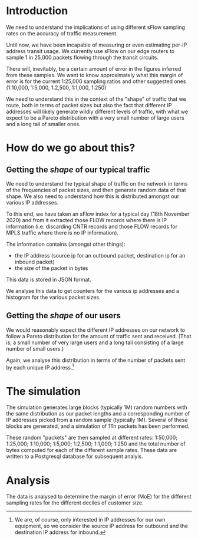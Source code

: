 # Introduction

We need to understand the implications of using different sFlow sampling rates on the accuracy
of traffic measurement.

Until now, we have been incapable of measuring or even estimating per-IP address transit usage. We currently
use sFlow on our edge routers to sample 1 in 25,000 packets flowing through the transit circuits.

There will, inevitably, be a certain amount of error in the figures inferred from these samples. We want to
know approximately what this margin of error is for the current 1:25,000 sampling ratios and other suggested 
ones (1:10,000, 1:5,000, 1:2,500, 1:1,000, 1:250)

We need to understand this in the context of the "shape" of traffic that we route, both in terms of packet 
sizes but also the fact that different IP addresses will likely generate wildly different levels of
traffic, with what we expect to be a Pareto distribution with a very small number of large users and a long tail
of smaller ones. 

# How do we go about this?

## Getting the _shape_ of our typical traffic

We need to understand the typical shape of traffic on the network in terms of the frequencies of packet sizes, 
and then generate random data of that shape. We also need to understand how this is distributed amongst our 
various IP addresses.  

To this end, we have taken an sFlow index for a typical day
(18th November 2020) and from it extracted those FLOW records where there is IP information (i.e. discarding
CNTR records and those FLOW records for MPLS traffic where there is no IP information).

The information contains (amongst other things):
* the IP address (source ip for an outbound packet, destination ip for an inbound packet)
* the size of the packet in bytes

This data is stored in JSON format.

We analyse this data to get counters for the various ip addresses and a histogram for the various
packet sizes.

## Getting the _shape_ of our users

We would reasonably expect the different IP addresses on our network to follow a Pareto distribution for the amount 
of traffic sent and received. (That is, a small number of very large users and a long tail consisting of a 
large number of small users.)

Again, we analyse this distribution in terms of the number of packets sent by each unique IP address.[^1]

[^1]: We are, of course, only interested in IP addresses for our own equipment, so we consider the source IP 
address for outbound and the destination IP address for inbound. 
 
# The simulation

The simulation generates large blocks (typically 1M) random numbers with the same distribution as our packet 
lengths and a corresponding number of IP addresses picked from a random sample (typically 1M). Several of these blocks
are generated, and a simulation of 1Tn packets has been performed. 

These random "packets" are then sampled at different rates: 1:50,000; 1:25,000; 1:10,000; 1:5,000; 1:2,500; 1:1,000; 
1:250 and the total number of bytes computed for each of the different sample rates. These data are written to a 
Postgresql database for subsequent analyis. 

# Analysis

The data is analysed to determine the margin of error (MoE) for the different sampling rates for the different deciles 
of customer size.   
